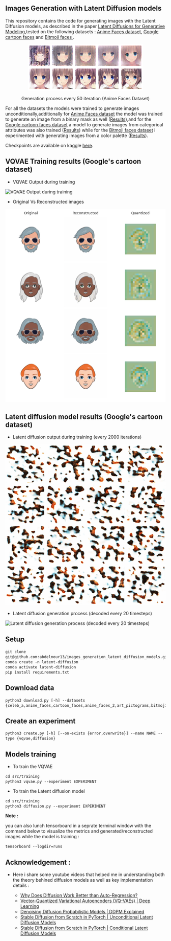 ## Images Generation with Latent Diffusion models

This repository contains the code for generating images with the Latent Diffusion models, as described in the paper [Latent Diffusions for Generative Modeling](https://arxiv.org/abs/2006.11239),tested on the following datasets : [Anime Faces dataset](https://www.kaggle.com/datasets/soumikrakshit/anime-faces), [Google cartoon faces](https://www.kaggle.com/datasets/brendanartley/cartoon-faces-googles-cartoon-set) and [Bitmoji faces
](https://www.kaggle.com/datasets/romaingraux/bitmojis).

<p align="center" >
    <img src="demo/demo.png" alt="demo" >
    <p align="center" >Generation process every 50 iteration (Anime Faces Dataset)<p>
</p>

For all the datasets the models were trained to generate images unconditionally,additionally for [Anime Faces dataset](https://www.kaggle.com/datasets/soumikrakshit/anime-faces) the model was trained to generate an image from a binary mask as well ([Results](https://github.com/abdelnour13/images_generation_latent_diffusion_models/blob/main/notebooks/anime_faces/diffusion_cond.ipynb)),and for the [Google cartoon faces dataset](https://www.kaggle.com/datasets/brendanartley/cartoon-faces-googles-cartoon-set) a model to generate images from categorical attributes was also trained ([Results](https://github.com/abdelnour13/images_generation_latent_diffusion_models/blob/main/notebooks/cartoon_faces/diffusion_cond.ipynb)) while for the [Bitmoji faces dataset](https://www.kaggle.com/datasets/romaingraux/bitmojis) i experimented with generating images from a color palette ([Results](https://github.com/abdelnour13/images_generation_latent_diffusion_models/blob/main/notebooks/bitmoji/diffusion_cond.ipynb)).

Checkpoints are available on kaggle [here](https://www.kaggle.com/models/fellahabdelnour13/diffusion_models).

## VQVAE Training results (Google's cartoon dataset)

- VQVAE Output during training

<img src="experiments/vqvae_cartoon/images.gif" alt="VQVAE Output during training" />

- Original Vs Reconstructed images

<img src="experiments/vqvae_cartoon/images.png" />


## Latent diffusion model results (Google's cartoon dataset)

- Latent diffusion output during training (every 2000 iterations)

<img src="experiments/diffusion_cartoon/images.gif" alt="Latent diffusion output during training (every 2000 iterations)" />

- Latent diffusion generation process (decoded every 20 timesteps)

<img src="experiments/diffusion_cartoon/generation_process.gif" alt="Latent diffusion generation process (decoded every 20 timesteps)" />

## Setup

```
git clone git@github.com:abdelnour13/images_generation_latent_diffusion_models.git
conda create -n latent-diffusion
conda activate latent-diffusion
pip install requirements.txt
```

## Download data

```
python3 download.py [-h] --datasets {celeb_a,anime_faces,cartoon_faces,anime_faces_2,art_pictograms,bitmojie}
```

## Create an experiment

```
python3 create.py [-h] [--on-exists {error,overwrite}] --name NAME --type {vqvae,diffusion}
```

## Models training

- To train the VQVAE

```
cd src/training
python3 vqvae.py --experiment EXPERIMENT
```

- To train the Latent diffusion model

```
cd src/training
python3 diffusion.py --experiment EXPERIMENT
```

**Note :**

you can also lunch tensorboard in a seprate terminal window with the command below to visualize the metrics and generated/reconstructed images while the model is training :

```
tensorboard --logdir=runs
```

## Acknowledgement : 

- Here i share some youtube videos that helped me in understanding both the theory behined diffusion models as well as key implementation details : 

    - [Why Does Diffusion Work Better than Auto-Regression?](https://www.youtube.com/watch?v=zc5NTeJbk-k) <br/>
    - [Vector-Quantized Variational Autoencoders (VQ-VAEs) | Deep Learning](https://www.youtube.com/watch?v=yQvELPjmyn0) <br/>
    - [Denoising Diffusion Probabilistic Models | DDPM Explained](https://www.youtube.com/watch?v=H45lF4sUgiE&t=1581s) <br/>
    - [Stable Diffusion from Scratch in PyTorch | Unconditional Latent Diffusion Models](https://www.youtube.com/watch?v=1BkzNb3ejK4) <br/>
    - [Stable Diffusion from Scratch in PyTorch | Conditional Latent Diffusion Models](https://www.youtube.com/watch?v=hEJjg7VUA8g&t=1178s) <br/>